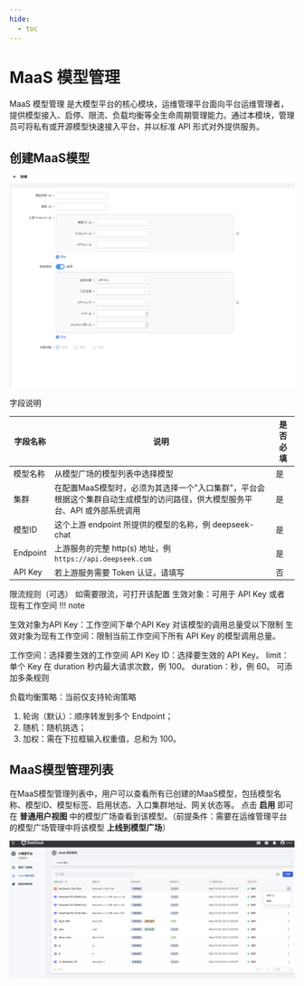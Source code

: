 ```yaml
---
hide:
  - toc
---
```


# MaaS 模型管理

MaaS 模型管理 是大模型平台的核心模块，运维管理平台面向平台运维管理者，提供模型接入、启停、限流、负载均衡等全生命周期管理能力。通过本模块，管理员可将私有或开源模型快速接入平台，并以标准 API 形式对外提供服务。

## 创建MaaS模型

![MaaS模型创建列表](images/maascreate.png)

字段说明

| 字段名称 | 说明 | 是否必填 |
|---------|------|---------|
| 模型名称 | 从模型广场的模型列表中选择模型 | 是 |
| 集群 | 在配置MaaS模型时，必须为其选择一个"入口集群"，平台会根据这个集群自动生成模型的访问路径，供大模型服务平台、API 或外部系统调用 | 是 |
| 模型ID | 这个上游 endpoint 所提供的模型的名称，例 deepseek-chat | 是 |
| Endpoint | 上游服务的完整 http(s) 地址，例 `https://api.deepseek.com` | 是 |
| API Key | 若上游服务需要 Token 认证，请填写 | 否 |

限流规则（可选）
如需要限流，可打开该配置
生效对象：可用于 API Key 或者 现有工作空间
!!! note

   生效对象为API Key：工作空间下单个API Key 对该模型的调用总量受以下限制
   生效对象为现有工作空间：限制当前工作空间下所有 API Key 的模型调用总量。

工作空间：选择要生效的工作空间
API Key ID：选择要生效的 API Key。
limit：单个 Key 在 duration 秒内最大请求次数，例 100。
duration：秒，例 60。
可添加多条规则

负载均衡策略：当前仅支持轮询策略
1. 轮询（默认）：顺序转发到多个 Endpoint；
2. 随机：随机挑选；
3. 加权：需在下拉框输入权重值，总和为 100。

## MaaS模型管理列表

在MaaS模型管理列表中，用户可以查看所有已创建的MaaS模型，包括模型名称、模型ID、模型标签、启用状态、入口集群地址、网关状态等。
点击 **启用** 即可在 **普通用户视图** 中的模型广场查看到该模型。（前提条件：需要在运维管理平台的模型广场管理中将该模型 **上线到模型广场**）

![MaaS模型管理列表](images/maaslist.png)